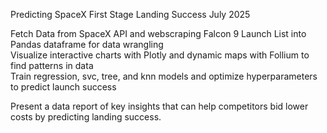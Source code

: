 Predicting SpaceX First Stage Landing Success	  July 2025

Fetch Data from SpaceX API and webscraping Falcon 9 Launch List into Pandas dataframe for data wrangling  
Visualize interactive charts with Plotly and dynamic maps with Follium to find patterns in data  
Train regression, svc, tree, and knn models and optimize hyperparameters to predict launch success  

Present a data report of key insights that can help competitors bid lower costs by predicting landing success.
